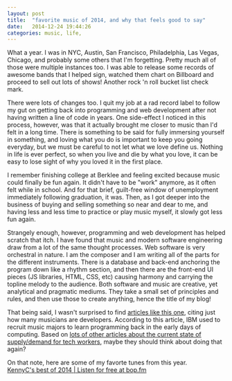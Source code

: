 ```yaml
---
layout: post
title:  "favorite music of 2014, and why that feels good to say"
date:   2014-12-24 19:44:26
categories: music, life,
---
```

What a year. I was in NYC, Austin, San Francisco, Philadelphia, Las Vegas, Chicago, and probably some others that I'm forgetting. Pretty much all of those were multiple instances too. I was able to release some records of awesome bands that I helped sign, watched them chart on Billboard and proceed to sell out lots of shows! Another rock 'n roll bucket list check mark.

There were lots of changes too. I quit my job at a rad record label to follow my gut on getting back into programming and web development after not having written a line of code in years. One side-effect I noticed in this process, however, was that it actually brought me closer to music than I'd felt in a long time. There is something to be said for fully immersing yourself in something, and loving what you do is important to keep you going everyday, but we must be careful to not let what we love define us. Nothing in life is ever perfect, so when you live and die by what you love, it can be easy to lose sight of why you loved it in the first place.

I remember finishing college at Berklee and feeling excited because music could finally be fun again. It didn't have to be "work" anymore, as it often felt while in school. And for that brief, guilt-free window of unemployment immediately following graduation, it was. Then, as I got deeper into the business of buying and selling something so near and dear to me, and having less and less time to practice or play music myself, it slowly got less fun again. 

Strangely enough, however, programming and web development has helped scratch that itch. I have found that music and modern software engineering draw from a lot of the same thought processes. Web software is very orchestral in nature. I am the composer and I am writing all of the parts for the different instruments. There is a database and back-end anchoring the program down like a rhythm section, and then there are the front-end UI pieces (JS libraries, HTML, CSS, etc) causing harmony and carrying the topline melody to the audience. Both software and music are creative, yet analytical and pragmatic mediums. They take a small set of principles and rules, and then use those to create anything, hence the title of my blog!

That being said, I wasn't surprised to find <a href="https://teamgaslight.com/blog/why-are-so-many-software-developers-also-musicians" target="blank">articles like this one</a>, citing just how many musicians are developers. According to this article, IBM used to recruit music majors to learn programming back in the early days of computing. Based on <a href="http://www.wsj.com/articles/andy-kessler-mothers-tell-your-children-to-be-software-coders-1411770575" target="blank">lots of other articles about the current state of supply/demand for tech workers</a>, maybe they should think about doing that again?

On that note, here are some of my favorte tunes from this year.
<br>
<a data-width="358" data-bop-link href="https://bop.fm/p/sRZ3">KennyC's best of 2014 | Listen for free at bop.fm</a><script async src="http://assets.bop.fm/embed.js"></script>